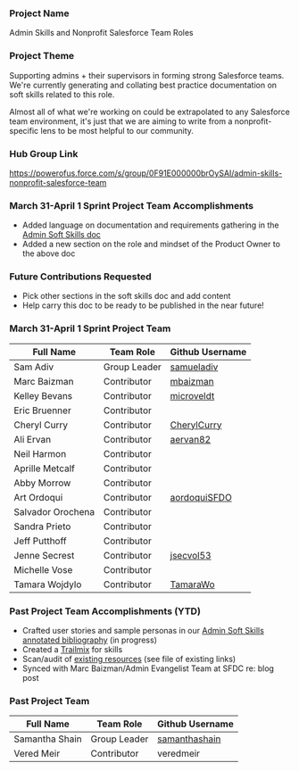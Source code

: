 ### Project Name
Admin Skills and Nonprofit Salesforce Team Roles

### Project Theme
Supporting admins + their supervisors in forming strong Salesforce teams. We're currently generating and collating best practice documentation on soft skills related to this role.

Almost all of what we're working on could be extrapolated to any Salesforce team environment, it's just that we are aiming to write from a nonprofit-specific lens to be most helpful to our community.

### Hub Group Link
https://powerofus.force.com/s/group/0F91E000000brOySAI/admin-skills-nonprofit-salesforce-team


### March 31-April 1 Sprint Project Team Accomplishments
* Added language on documentation and requirements gathering in the [Admin Soft Skills doc](https://docs.google.com/document/d/1Zm7H5ItAS-UZC8IVvlzNYG_ZV3QXkP4FAC-C9IILP4Q/edit)
* Added a new section on the role and mindset of the Product Owner to the above doc


### Future Contributions Requested
* Pick other sections in the soft skills doc and add content
* Help carry this doc to be ready to be published in the near future!


### March 31-April 1 Sprint Project Team
Full Name | Team Role | Github Username
------------ | ------------- | ------------- |
Sam Adiv | Group Leader | [samueladiv](https://github.com/samueladiv)
Marc Baizman | Contributor | [mbaizman](https://github.com/mbaizman)
Kelley Bevans | Contributor | [microveldt](https://github.com/microveldt)
Eric Bruenner | Contributor
Cheryl Curry | Contributor | [CherylCurry](https://github.com/CherylCurry)
Ali Ervan | Contributor | [aervan82](https://github.com/aervan82)
Neil Harmon | Contributor
Aprille Metcalf | Contributor
Abby Morrow | Contributor
Art Ordoqui | Contributor | [aordoquiSFDO](https://github.com/aordoquiSFDO)
Salvador Orochena | Contributor
Sandra Prieto | Contributor
Jeff Putthoff | Contributor
Jenne Secrest | Contributor | [jsecvol53](https://github.com/jsecvol53)
Michelle Vose | Contributor
Tamara Wojdylo | Contributor | [TamaraWo](https://github.com/TamaraWo)



### Past Project Team Accomplishments (YTD)
* Crafted user stories and sample personas in our [Admin Soft Skills annotated bibliography](https://docs.google.com/document/d/1Zm7H5ItAS-UZC8IVvlzNYG_ZV3QXkP4FAC-C9IILP4Q/edit) (in progress)
* Created a [Trailmix](https://trailhead.salesforce.com/users/0055000000614D0AAI/trailmixes/admin-soft-skills) for skills
* Scan/audit of [existing resources](https://docs.google.com/spreadsheets/d/1BYHMNdWDvHSsSPD-JUCSUsXztO8h72AW5P3aF-N4VxQ/edit#gid=0) (see file of existing links)
* Synced with Marc Baizman/Admin Evangelist Team at SFDC re: blog post

### Past Project Team
Full Name | Team Role | Github Username
------------ | ------------- | ------------- |
Samantha Shain | Group Leader | [samanthashain](https://github.com/samanthashain)
Vered Meir | Contributor | veredmeir 

